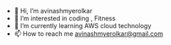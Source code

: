 - 👋 Hi, I’m avinashmyerolkar
- 👀 I’m interested in coding , Fitness
- 🌱 I’m currently learning AWS cloud technology
- 📫 How to reach me avinashmyerolkar@gmail.com

<!---
avinashmyerolkar/avinashmyerolkar is a ✨ special ✨ repository because its `README.md` (this file) appears on your GitHub profile.
You can click the Preview link to take a look at your changes.
--->

